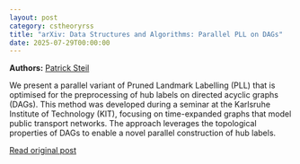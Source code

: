 ```yaml
---
layout: post
category: cstheoryrss
title: "arXiv: Data Structures and Algorithms: Parallel PLL on DAGs"
date: 2025-07-29T00:00:00
---
```


**Authors:** [Patrick Steil](https://dblp.uni-trier.de/search?q=Patrick+Steil)

We present a parallel variant of Pruned Landmark Labelling (PLL) that is
optimised for the preprocessing of hub labels on directed acyclic graphs
(DAGs). This method was developed during a seminar at the Karlsruhe Institute
of Technology (KIT), focusing on time-expanded graphs that model public
transport networks. The approach leverages the topological properties of DAGs
to enable a novel parallel construction of hub labels.

[Read original post](http://arxiv.org/abs/2507.21204v1)
